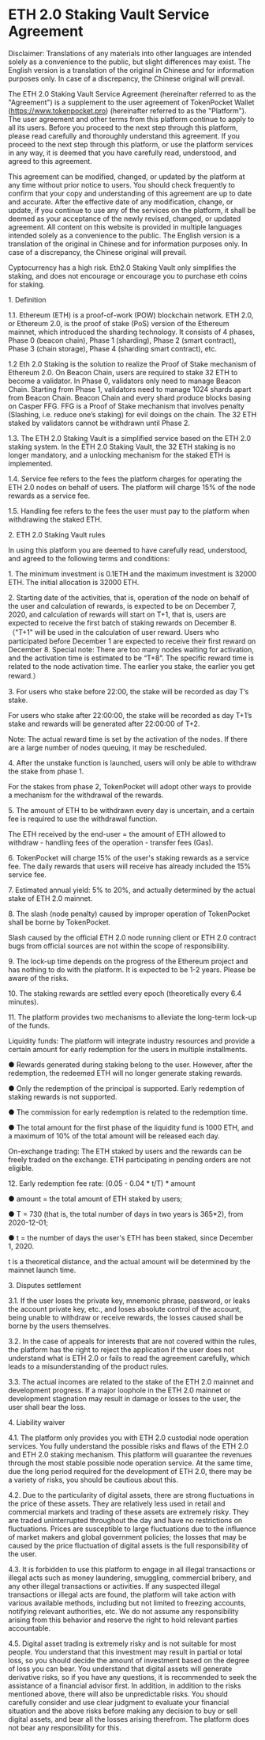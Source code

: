 # ETH 2.0 Staking Vault Service Agreement

Disclaimer: Translations of any materials into other languages are intended solely as a convenience to the public, but slight differences may exist. The English version is a translation of the original in Chinese and for information purposes only. In case of a discrepancy, the Chinese original will prevail.

The ETH 2.0 Staking Vault Service Agreement (hereinafter referred to as the "Agreement") is a supplement to the user agreement of TokenPocket Wallet (https://www.tokenpocket.pro) (hereinafter referred to as the "Platform"). The user agreement and other terms from this platform continue to apply to all its users. Before you proceed to the next step through this platform, please read carefully and thoroughly understand this agreement. If you proceed to the next step through this platform, or use the platform services in any way, it is deemed that you have carefully read, understood, and agreed to this agreement.

This agreement can be modified, changed, or updated by the platform at any time without prior notice to users. You should check frequently to confirm that your copy and understanding of this agreement are up to date and accurate. After the effective date of any modification, change, or update, if you continue to use any of the services on the platform, it shall be deemed as your acceptance of the newly revised, changed, or updated agreement. All content on this website is provided in multiple languages intended solely as a convenience to the public. The English version is a translation of the original in Chinese and for information purposes only. In case of a discrepancy, the Chinese original will prevail.

Cyptocurrency has a high risk. Eth2.0 Staking Vault only simplifies the staking, and does not encourage or encourage you to purchase eth coins for staking.

1\. Definition

1.1. Ethereum (ETH) is a proof-of-work (POW) blockchain network. ETH 2.0, or Ethereum 2.0, is the proof of stake (PoS) version of the Ethereum mainnet, which introduced the sharding technology. It consists of 4 phases, Phase 0 (beacon chain), Phase 1 (sharding), Phase 2 (smart contract), Phase 3 (chain storage), Phase 4 (sharding smart contract), etc.

1.2 Eth 2.0 Staking is the solution to realize the Proof of Stake mechanism of Ethereum 2.0. On Beacon Chain, users are required to stake 32 ETH to become a validator. In Phase 0, validators only need to manage Beacon Chain. Starting from Phase 1, validators need to manage 1024 shards apart from Beacon Chain. Beacon Chain and every shard produce blocks basing on Casper FFG. FFG is a Proof of Stake mechanism that involves penalty (Slashing, i.e. reduce one’s staking) for evil doings on the chain. The 32 ETH staked by validators cannot be withdrawn until Phase 2.

1.3. The ETH 2.0 Staking Vault is a simplified service based on the ETH 2.0 staking system. In the ETH 2.0 Staking Vault, the 32 ETH staking is no longer mandatory, and a unlocking mechanism for the staked ETH is implemented.

1.4. Service fee refers to the fees the platform charges for operating the ETH 2.0 nodes on behalf of users. The platform will charge 15% of the node rewards as a service fee.

1.5. Handling fee refers to the fees the user must pay to the platform when withdrawing the staked ETH.

2\. ETH 2.0 Staking Vault rules

In using this platform you are deemed to have carefully read, understood, and agreed to the following terms and conditions:

1\. The minimum investment is 0.1ETH and the maximum investment is 32000 ETH. The initial allocation is 32000 ETH.

2\. Starting date of the activities, that is, operation of the node on behalf of the user and calculation of rewards, is expected to be on December 7, 2020, and calculation of rewards will start on T+1, that is, users are expected to receive the first batch of staking rewards on December 8.（"T+1" will be used in the calculation of user reward. Users who participated before December 1 are expected to receive their first reward on December 8. Special note: There are too many nodes waiting for activation, and the activation time is estimated to be “T+8”. The specific reward time is related to the node activation time. The earlier you stake, the earlier you get reward.）

3\. For users who stake before 22:00, the stake will be recorded as day T’s stake.

For users who stake after 22:00:00, the stake will be recorded as day T+1’s stake and rewards will be generated after 22:00:00 of T+2.

Note: The actual reward time is set by the activation of the nodes. If there are a large number of nodes queuing, it may be rescheduled.

4\. After the unstake function is launched, users will only be able to withdraw the stake from phase 1.

For the stakes from phase 2, TokenPocket will adopt other ways to provide a mechanism for the withdrawal of the rewards.

5\. The amount of ETH to be withdrawn every day is uncertain, and a certain fee is required to use the withdrawal function.

The ETH received by the end-user = the amount of ETH allowed to withdraw - handling fees of the operation - transfer fees (Gas).

6\. TokenPocket will charge 15% of the user's staking rewards as a service fee. The daily rewards that users will receive has already included the 15% service fee.

7\. Estimated annual yield: 5% to 20%, and actually determined by the actual stake of ETH 2.0 mainnet.

8\. The slash (node ​​penalty) caused by improper operation of TokenPocket shall be borne by TokenPocket.

Slash caused by the official ETH 2.0 node running client or ETH 2.0 contract bugs from official sources are not within the scope of responsibility.

9\. The lock-up time depends on the progress of the Ethereum project and has nothing to do with the platform. It is expected to be 1-2 years. Please be aware of the risks.

10\. The staking rewards are settled every epoch (theoretically every 6.4 minutes).

11\. The platform provides two mechanisms to alleviate the long-term lock-up of the funds.

Liquidity funds:  The platform will integrate industry resources and provide a certain amount for early redemption for the users in multiple installments.

● Rewards generated during staking belong to the user. However, after the redemption, the redeemed ETH will no longer generate staking rewards.

● Only the redemption of the principal is supported. Early redemption of staking rewards is not supported.

● The commission for early redemption is related to the redemption time.

● The total amount for the first phase of the liquidity fund is 1000 ETH, and a maximum of 10% of the total amount will be released each day.

On-exchange trading: The ETH staked by users and the rewards can be freely traded on the exchange. ETH participating in pending orders are not eligible.

12\. Early redemption fee rate: (0.05 - 0.04 \* t/T) \* amount

● amount = the total amount of ETH staked by users;

● T = 730 (that is, the total number of days in two years is 365\*2), from 2020-12-01;

● t = the number of days the user's ETH has been staked, since December 1, 2020.

t is a theoretical distance, and the actual amount will be determined by the mainnet launch time.

3\. Disputes settlement

3.1. If the user loses the private key, mnemonic phrase, password, or leaks the account private key, etc., and loses absolute control of the account, being unable to withdraw or receive rewards, the losses caused shall be borne by the users themselves.

3.2. In the case of appeals for interests that are not covered within the rules, the platform has the right to reject the application if the user does not understand what is ETH 2.0 or fails to read the agreement carefully, which leads to a misunderstanding of the product rules.

3.3. The actual incomes are related to the stake of the ETH 2.0 mainnet and development progress. If a major loophole in the ETH 2.0 mainnet or development stagnation may result in damage or losses to the user, the user shall bear the loss.

4\. Liability waiver

4.1. The platform only provides you with ETH 2.0 custodial node operation services. You fully understand the possible risks and flaws of the ETH 2.0 and ETH 2.0 staking mechanism. This platform will guarantee the revenues through the most stable possible node operation service. At the same time, due the long period required for the development of ETH 2.0, there may be a variety of risks, you should be cautious about this.

4.2. Due to the particularity of digital assets, there are strong fluctuations in the price of these assets. They are relatively less used in retail and commercial markets and trading of these assets are extremely risky. They are traded uninterrupted throughout the day and have no restrictions on fluctuations. Prices are susceptible to large fluctuations due to the influence of market makers and global government policies; the losses that may be caused by the price fluctuation of digital assets is the full responsibility of the user.

4.3. It is forbidden to use this platform to engage in all illegal transactions or illegal acts such as money laundering, smuggling, commercial bribery, and any other illegal transactions or activities. If any suspected illegal transactions or illegal acts are found, the platform will take action with various available methods, including but not limited to freezing accounts, notifying relevant authorities, etc. We do not assume any responsibility arising from this behavior and reserve the right to hold relevant parties accountable.

4.5. Digital asset trading is extremely risky and is not suitable for most people. You understand that this investment may result in partial or total loss, so you should decide the amount of investment based on the degree of loss you can bear. You understand that digital assets will generate derivative risks, so if you have any questions, it is recommended to seek the assistance of a financial advisor first. In addition, in addition to the risks mentioned above, there will also be unpredictable risks. You should carefully consider and use clear judgment to evaluate your financial situation and the above risks before making any decision to buy or sell digital assets, and bear all the losses arising therefrom. The platform does not bear any responsibility for this.
